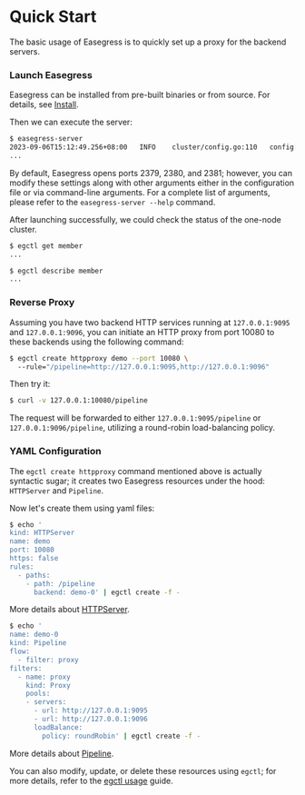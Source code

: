 # Quick Start

The basic usage of Easegress is to quickly set up a proxy for the backend servers.

### Launch Easegress

Easegress can be installed from pre-built binaries or from source. For details, see [Install](1.2.Install.md).


Then we can execute the server:

```bash
$ easegress-server
2023-09-06T15:12:49.256+08:00   INFO    cluster/config.go:110   config: advertise-client-urls: ...
...
```

By default, Easegress opens ports 2379, 2380, and 2381; however, you can modify these settings along with other arguments either in the configuration file or via command-line arguments. For a complete list of arguments, please refer to the `easegress-server --help` command.

After launching successfully, we could check the status of the one-node cluster. 

```bash
$ egctl get member
...

$ egctl describe member
...
```

### Reverse Proxy

Assuming you have two backend HTTP services running at `127.0.0.1:9095` and `127.0.0.1:9096`, you can initiate an HTTP proxy from port 10080 to these backends using the following command:

```bash
$ egctl create httpproxy demo --port 10080 \ 
  --rule="/pipeline=http://127.0.0.1:9095,http://127.0.0.1:9096"
```

Then try it:
```bash
$ curl -v 127.0.0.1:10080/pipeline
```

The request will be forwarded to either `127.0.0.1:9095/pipeline` or `127.0.0.1:9096/pipeline`, utilizing a round-robin load-balancing policy.

### YAML Configuration

The `egctl create httpproxy` command mentioned above is actually syntactic sugar; it creates two Easegress resources under the hood: `HTTPServer` and `Pipeline`.

Now let's create them using yaml files:

```bash
$ echo '
kind: HTTPServer
name: demo
port: 10080
https: false
rules:
  - paths:
    - path: /pipeline
      backend: demo-0' | egctl create -f -
```
More details about [HTTPServer](../02.Tutorials/2.2.HTTP-Proxy-Usage.md).

```bash
$ echo '
name: demo-0
kind: Pipeline
flow:
  - filter: proxy
filters:
  - name: proxy
    kind: Proxy
    pools:
    - servers:
      - url: http://127.0.0.1:9095
      - url: http://127.0.0.1:9096
      loadBalance:
        policy: roundRobin' | egctl create -f -
```
More details about [Pipeline](../02.Tutorials/2.3.Pipeline-Explained.md).

You can also modify, update, or delete these resources using `egctl`; for more details, refer to the [egctl usage](../02.Tutorials/2.1.egctl-Usage.md) guide.

